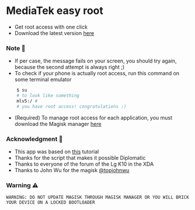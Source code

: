 # MediaTek easy root
- Get root access with one click
- Download the latest version [here](https://github.com/JunioJsv/mediatek-easy-root/releases/latest)
### Note :memo:
- If per case, the message fails on your screen, you should try again, because the second attempt is always right ;)
- To check if your phone is actually root access, run this command on some terminal emulator
```sh
    $ su
    # to look like something
    mlv5:/ #
    # you have root access! congratulations ;)
````
- (Required) To manage root access for each application, you must download the Magisk manager [here](https://magiskmanager.com/)

### Acknowledgment :handshake:
- This app was based on [this](https://forum.xda-developers.com/showpost.php?p=79626434&postcount=135) tutorial
- Thanks for the script that makes it possible Diplomatic
- Thanks to everyone of the forum of the Lg K10 in the XDA
- Thanks to John Wu for the magisk [@topjohnwu
](https://twitter.com/topjohnwu)

### Warning :warning:
    WARNING: DO NOT UPDATE MAGISK THROUGH MAGISK MANAGER OR YOU WILL BRICK YOUR DEVICE ON A LOCKED BOOTLOADER
